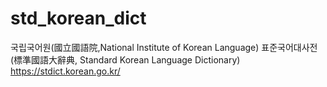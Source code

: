 # std_korean_dict
국립국어원(國立國語院,National Institute of Korean Language) 표준국어대사전(標準國語大辭典, Standard Korean Language Dictionary) https://stdict.korean.go.kr/

